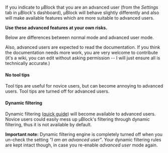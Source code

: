 If you indicate to µBlock that you are an advanced user (from the _Settings_ tab in µBlock's dashboard), µBlock will behave slightly differently and also will make available features which are more suitable to advanced users.

**Use these advanced features at your own risks.**

Below are differences between normal mode and advanced user mode.

Also, advanced users are expected to read the documentation. If you think the documentation needs more work, you are very welcome to contribute (it's a wiki, you can edit without asking permission -- I will just ensure all is technically accurate.)

#### No tool tips

Tool tips are useful for novice users, but can become annoying to advanced users. Tool tips are turned off for advanced users.

#### Dynamic filtering

Dynamic filtering ([quick guide](https://github.com/gorhill/uBlock/wiki/Dynamic-filtering:-quick-guide)) will become available to advanced users. Novice users could easily mess up µBlock's filtering through dynamic filtering, thus it is not available by default.

**Important note:** Dynamic filtering engine is completely turned off when you un-check the setting _"I am an advanced user"_. Your dynamic filtering rules are kept intact though, in case you re-enable _advanced user_ mode again.